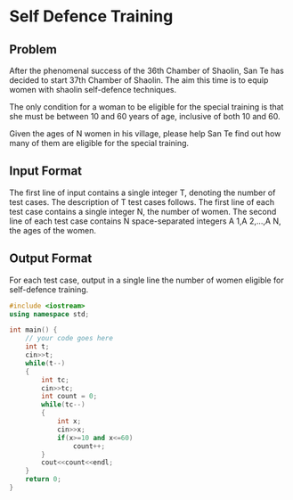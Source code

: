 # Self Defence Training
## Problem
After the phenomenal success of the 36th Chamber of Shaolin, San Te has decided to start 37th Chamber of Shaolin. The aim this time is to equip women with shaolin self-defence techniques.

The only condition for a woman to be eligible for the special training is that she must be between 10 and 60 years of age, inclusive of both 10 and 60.

Given the ages of N women in his village, please help San Te find out how many of them are eligible for the special training.

## Input Format
The first line of input contains a single integer T, denoting the number of test cases. The description of T test cases follows.
The first line of each test case contains a single integer N, the number of women.
The second line of each test case contains N space-separated integers A 1,A 2,...,A N, the ages of the women.
## Output Format
For each test case, output in a single line the number of women eligible for self-defence training.

```cpp
#include <iostream>
using namespace std;

int main() {
	// your code goes here
	int t;
	cin>>t;
	while(t--)
	{
	    int tc;
	    cin>>tc;
	    int count = 0;
	    while(tc--)
	    {
	        int x;
	        cin>>x;
	        if(x>=10 and x<=60)
	            count++;
	    }
	    cout<<count<<endl;
	}
	return 0;
}
```
